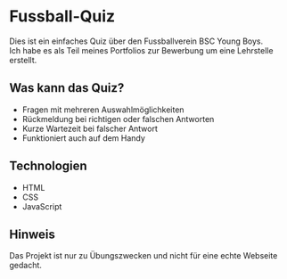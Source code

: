 # Fussball-Quiz

Dies ist ein einfaches Quiz über den Fussballverein BSC Young Boys.  
Ich habe es als Teil meines Portfolios zur Bewerbung um eine Lehrstelle erstellt.

##  Was kann das Quiz?

- Fragen mit mehreren Auswahlmöglichkeiten  
- Rückmeldung bei richtigen oder falschen Antworten  
- Kurze Wartezeit bei falscher Antwort  
- Funktioniert auch auf dem Handy

## Technologien

- HTML  
- CSS  
- JavaScript

## Hinweis

Das Projekt ist nur zu Übungszwecken und nicht für eine echte Webseite gedacht.
